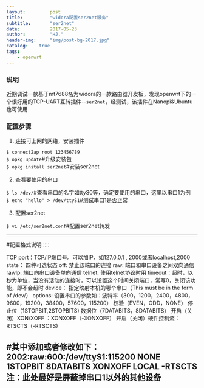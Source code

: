 ```yaml
---
layout:         post
title:          "widora配置ser2net服务"
subtitle:       "ser2net"
date:           2017-05-23 
author:         "HJ."
header-img:     "img/post-bg-2017.jpg"
catalog:    true
tags:
    - openwrt
---
```


### 说明

近期调试一款基于mt7688名为widora的一款路由器开发板，发现openwrt下的一个很好用的TCP-UART互转插件--`ser2net`，经测试，该插件在Nanopi&Ubuntu也可使用

### 配置步骤

1. 连接可上网的网络，安装插件

`$ connect2ap root 123456789`   
`$ opkg update`#升级安装包  
`$ opkg install ser2net`#安装ser2net 

2. 查看要使用的串口

`$ ls /dev/`#查看串口的名字如ttyS0等，确定要使用的串口，这里以串口1为例		
`$ echo "hello" > /dev/ttyS1`#测试串口1是否正常	

3. 配置ser2net

`$ vi /etc/ser2net.conf`#配置ser2net转发	

---
#配置格式说明
	<TCP port>:<state>:<timeout>:<device>:<options>

TCP port：TCP/IP端口号。可以加IP，如127.0.0.1 , 2000或者localhost,2000
state：   四种可选状态
	  off: 禁止该端口的连接
	  raw: 端口和串口设备之间双向通信
	  rawlp: 端口向串口设备单向通信
	  telnet: 使用telnet协议时用
timeout：超时，以秒为单位，当没有活动的连接时，可以设置这个时间关闭端口，常写0，关闭该功能，即不会超时
device： 指定映射本机的哪个串口（This must be in the form of /dev/<device>）
options: 设置串口的参数如：波特率（300，1200，2400，4800，9600，19200，38400，57600，115200）
	 校验（EVEN，ODD，NONE）
	 停止位（1STOPBIT,2STOPBITS)
	 数据位（7DATABITS，8DATABITS）
	 开启（关闭）XON\XOFF ：XONXOFF（-XONXOFF）
	 开启（关闭）硬件控制流：RTSCTS（-RTSCTS)

#其中添加或者修改如下：
2002:raw:600:/dev/ttyS1:115200 NONE 1STOPBIT 8DATABITS XONXOFF LOCAL -RTSCTS
注：此处最好是屏蔽掉串口1以外的其他设备
---

